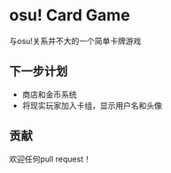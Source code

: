 # osu! Card Game

与osu!关系并不大的一个简单卡牌游戏

## 下一步计划

- 商店和金币系统
- 将现实玩家加入卡组，显示用户名和头像

## 贡献

欢迎任何pull request！
